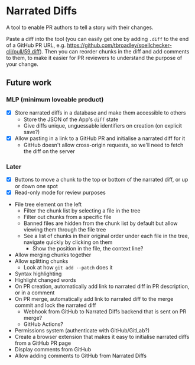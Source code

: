 # Narrated Diffs

A tool to enable PR authors to tell a story with their changes.

Paste a diff into the tool (you can easily get one by adding `.diff` to the end of a GitHub PR URL, e.g. https://github.com/tbroadley/spellchecker-cli/pull/59.diff). Then you can reorder chunks in the diff and add comments to them, to make it easier for PR reviewers to understand the purpose of your change.

## Future work

### MLP (minimum loveable product)

- [x] Store narrated diffs in a database and make them accessible to others
  - Store the JSON of the App's `diff` state
  - Give diffs unique, unguessable identifiers on creation (on explicit save?)
- [x] Allow pasting in a link to a GitHub PR and initialise a narrated diff for it
  - GitHub doesn't allow cross-origin requests, so we'll need to fetch the diff on the server

### Later

- [x] Buttons to move a chunk to the top or bottom of the narrated diff, or up or down one spot
- [x] Read-only mode for review purposes
- File tree element on the left
  - Filter the chunk list by selecting a file in the tree
  - Filter out chunks from a specific file
  - Banned files are hidden from the chunk list by default but allow viewing them through the file tree
  - See a list of chunks in their original order under each file in the tree, navigate quickly by clicking on them
    - Show the position in the file, the context line?
- Allow merging chunks together
- Allow splitting chunks
  - Look at how `git add --patch` does it
- Syntax highlighting
- Highlight changed words
- On PR creation, automatically add link to narrated diff in PR description, or in a comment
- On PR merge, automatically add link to narrated diff to the merge commit and lock the narrated diff
  - Webhook from GitHub to Narrated Diffs backend that is sent on PR merge?
  - GitHub Actions?
- Permissions system (authenticate with GitHub/GitLab?)
- Create a browser extension that makes it easy to initialise narrated diffs from a GitHub PR page
- Display comments from GitHub
- Allow adding comments to GitHub from Narrated Diffs
